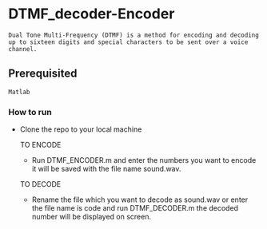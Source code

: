 # DTMF_decoder-Encoder
    Dual Tone Multi-Frequency (DTMF) is a method for encoding and decoding up to sixteen digits and special characters to be sent over a voice channel.
## Prerequisited
    Matlab
### How to run
  * Clone the repo to your local machine
  
    TO ENCODE
      * Run DTMF_ENCODER.m and enter the numbers you want to encode it will be saved with the file name sound.wav.
      
    TO DECODE
      * Rename the file which you want to decode as sound.wav or enter the file name is code and 
        run DTMF_DECODER.m the decoded number will be displayed on screen.
  
